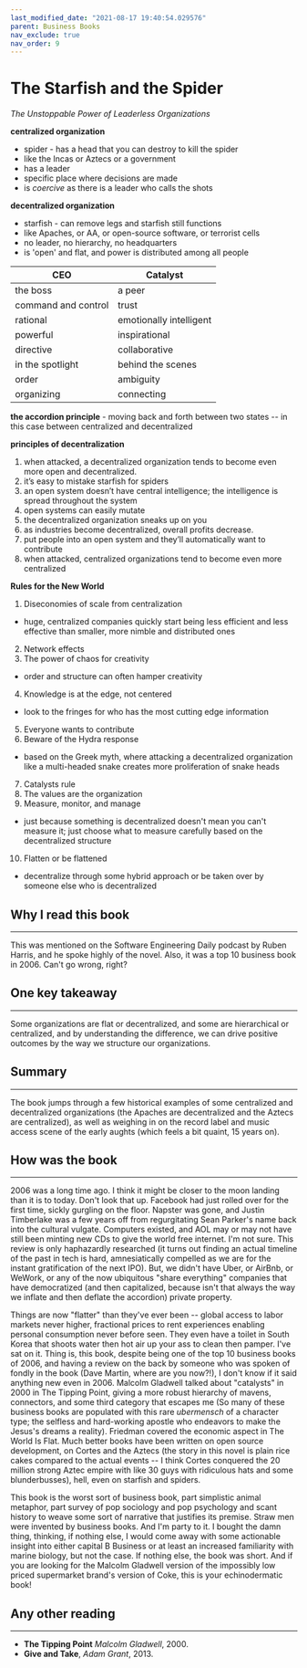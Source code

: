 ```yaml
---
last_modified_date: "2021-08-17 19:40:54.029576"
parent: Business Books
nav_exclude: true
nav_order: 9
---
```


# The Starfish and the Spider
_The Unstoppable Power of Leaderless Organizations_

**centralized organization**
- spider - has a head that you can destroy to kill the spider
- like the Incas or Aztecs or a government
- has a leader
- specific place where decisions are made
- is _coercive_ as there is a leader who calls the shots

**decentralized organization**
- starfish - can remove legs and starfish still functions
- like Apaches, or AA, or open-source software, or terrorist cells
- no leader, no hierarchy, no headquarters
- is 'open' and flat, and power is distributed among all people

| CEO | Catalyst |
|- | - |
| the boss | a peer |
| command and control | trust |
| rational | emotionally intelligent |
| powerful | inspirational |
| directive | collaborative |
| in the spotlight | behind the scenes |
| order | ambiguity |
| organizing | connecting |

**the accordion principle** - moving back and forth between two states -- in this case between centralized and decentralized

**principles of decentralization**
1. when attacked, a decentralized organization tends to become even more open and decentralized.
2. it’s easy to mistake starfish for spiders
3. an open system doesn’t have central intelligence; the intelligence is spread throughout the system
4. open systems can easily mutate
5. the decentralized organization sneaks up on you
6. as industries become decentralized, overall profits decrease.
7. put people into an open system and they’ll automatically want to contribute
8. when attacked, centralized organizations tend to become even more centralized

**Rules for the New World**
1. Diseconomies of scale from centralization
- huge, centralized companies quickly start being less efficient and less effective than smaller, more nimble and distributed ones
2. Network effects
3. The power of chaos for creativity
- order and structure can often hamper creativity
4. Knowledge is at the edge, not centered
- look to the fringes for who has the most cutting edge information
5. Everyone wants to contribute
6. Beware of the Hydra response
- based on the Greek myth, where attacking a decentralized organization like a multi-headed snake creates more proliferation of snake heads
7. Catalysts rule
8. The values are the organization
9.  Measure, monitor, and manage
- just because something is decentralized doesn't mean you can't measure it; just choose what to measure carefully based on the decentralized structure
10. Flatten or be flattened
- decentralize through some hybrid approach or be taken over by someone else who is decentralized

## Why I read this book
---
This was mentioned on the Software Engineering Daily podcast by Ruben Harris, and he spoke highly of the novel. Also, it was a top 10 business book in 2006. Can't go wrong, right?

## One key takeaway
---
Some organizations are flat or decentralized, and some are hierarchical or centralized, and by understanding the difference, we can drive positive outcomes by the way we structure our organizations.

## Summary
---
The book jumps through a few historical examples of some centralized and decentralized organizations (the Apaches are decentralized and the Aztecs are centralized), as well as weighing in on the record label and music access scene of the early aughts (which feels a bit quaint, 15 years on).

## How was the book
---
2006 was a long time ago. I think it might be closer to the moon landing than it is to today. Don't look that up. Facebook had just rolled over for the first time, sickly gurgling on the floor. Napster was gone, and Justin Timberlake was a few years off from regurgitating Sean Parker's name back into the cultural vulgate. Computers existed, and AOL may or may not have still been minting new CDs to give the world free internet. I'm not sure. This review is only haphazardly researched (it turns out finding an actual timeline of the past in tech is hard, amnesiatically compelled as we are for the instant gratification of the next IPO). But, we didn't have Uber, or AirBnb, or WeWork, or any of the now ubiquitous "share everything" companies that have democratized (and then capitalized, because isn't that always the way we inflate and then deflate the accordion) private property.

Things are now "flatter" than they've ever been -- global access to labor markets never higher, fractional prices to rent experiences enabling personal consumption never before seen. They even have a toilet in South Korea that shoots water then hot air up your ass to clean then pamper. I've sat on it. Thing is, this book, despite being one of the top 10 business books of 2006, and having a review on the back by someone who was spoken of fondly in the book (Dave Martin, where are you now?!), I don't know if it said anything new even in 2006. Malcolm Gladwell talked about "catalysts" in 2000 in The Tipping Point, giving a more robust hierarchy of mavens, connectors, and some third category that escapes me (So many of these business books are populated with this rare <i>ubermensch</i> of a character type; the selfless and hard-working apostle who endeavors to make the Jesus's dreams a reality). Friedman covered the economic aspect in The World Is Flat. Much better books have been written on open source development, on Cortes and the Aztecs (the story in this novel is plain rice cakes compared to the actual events -- I think Cortes conquered the 20 million strong Aztec empire with like 30 guys with ridiculous hats and some blunderbusses), hell, even on starfish and spiders.

This book is the worst sort of business book, part simplistic animal metaphor, part survey of pop sociology and pop psychology and scant history to weave some sort of narrative that justifies its premise. Straw men were invented by business books. And I'm party to it. I bought the damn thing, thinking, if nothing else, I would come away with some actionable insight into either capital B Business or at least an increased familiarity with marine biology, but not the case. If nothing else, the book was short. And if you are looking for the Malcolm Gladwell version of the impossibly low priced supermarket brand's version of Coke, this is your echinodermatic book!

## Any other reading
---
- **The Tipping Point** _Malcolm Gladwell_, 2000.
- **Give and Take**, _Adam Grant_, 2013.